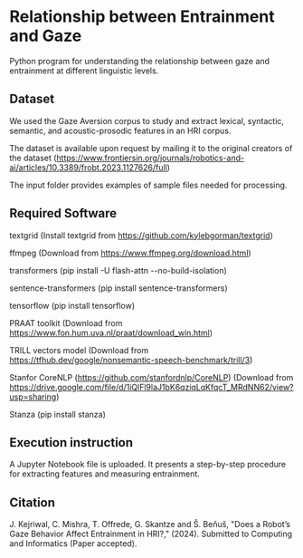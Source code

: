 # Relationship between Entrainment and Gaze
Python program for understanding the relationship between gaze and entrainment at different linguistic levels.

## Dataset
We used the Gaze Aversion corpus to study and extract lexical, syntactic, semantic, and acoustic-prosodic features in an HRI corpus. 

The dataset is available upon request by mailing it to the original creators of the dataset 
(https://www.frontiersin.org/journals/robotics-and-ai/articles/10.3389/frobt.2023.1127626/full)

The input folder provides examples of sample files needed for processing.
 
## Required Software
textgrid (Install textgrid from https://github.com/kylebgorman/textgrid)

ffmpeg (Download from https://www.ffmpeg.org/download.html)

transformers (pip install -U flash-attn --no-build-isolation)

sentence-transformers (pip install sentence-transformers)

tensorflow (pip install tensorflow)

PRAAT toolkit (Download from https://www.fon.hum.uva.nl/praat/download_win.html)

TRILL vectors model (Download from https://tfhub.dev/google/nonsemantic-speech-benchmark/trill/3)

Stanfor CoreNLP (https://github.com/stanfordnlp/CoreNLP) (Download from https://drive.google.com/file/d/1iQlFl9laJ1bK6qziqLqKfqcT_MRdNN62/view?usp=sharing)

Stanza (pip install stanza)

## Execution instruction
A Jupyter Notebook file is uploaded. It presents a step-by-step procedure for extracting features and measuring entrainment.

## Citation
 J. Kejriwal, C. Mishra, T. Offrede, G. Skantze and Š. Beňuš, "Does a Robot’s Gaze Behavior Affect Entrainment in HRI?," (2024). Submitted to Computing and Informatics (Paper accepted). 
